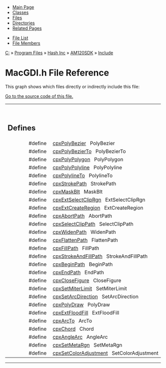 <div class="tabs">

- [Main Page](index.md)
- [Classes](annotated.md)
- <span id="current">[Files](files.md)</span>
- [Directories](dirs.md)
- [Related Pages](pages.md)

</div>

<div class="tabs">

- [File List](files.md)
- [File Members](globals.md)

</div>

<div class="nav">

<a href="dir_C_3A_2F.md" class="el">C:</a> » <a href="dir_C_3A_2FProgram_20Files_2F.md" class="el">Program Files</a> » <a href="dir_C_3A_2FProgram_20Files_2FHash_20Inc_2F.md" class="el">Hash Inc</a> » <a href="dir_C_3A_2FProgram_20Files_2FHash_20Inc_2FAM120SDK_2F.md" class="el">AM120SDK</a> » <a href="dir_C_3A_2FProgram_20Files_2FHash_20Inc_2FAM120SDK_2FInclude_2F.md" class="el">Include</a>

</div>

# MacGDI.h File Reference

This graph shows which files directly or indirectly include this file:

<span class="image placeholder" original-image-src="MacGDI_8h__dep__incl.gif" original-image-title="" border="0" usemap="#C:/Program Files/Hash Inc/AM120SDK/Include/MacGDI.hdep_map"></span>

[Go to the source code of this file.](MacGDI_8h-source.md)

<table data-border="0" data-cellpadding="0" data-cellspacing="0">
<colgroup>
<col style="width: 50%" />
<col style="width: 50%" />
</colgroup>
<tbody>
<tr>
<td></td>
<td></td>
</tr>
<tr>
<td colspan="2"><br />
&#10;<h2 id="defines">Defines</h2></td>
</tr>
<tr>
<td class="memItemLeft" style="text-align: right;" data-nowrap="" data-valign="top">#define </td>
<td class="memItemRight" data-valign="bottom"><a href="MacGDI_8h.md#a81fdc4b96703230bb147a25e798c45d" class="el">cpxPolyBezier</a>   PolyBezier</td>
</tr>
<tr>
<td class="memItemLeft" style="text-align: right;" data-nowrap="" data-valign="top">#define </td>
<td class="memItemRight" data-valign="bottom"><a href="MacGDI_8h.md#4b230a39bca7f2c2d8aabdff002cca8e" class="el">cpxPolyBezierTo</a>   PolyBezierTo</td>
</tr>
<tr>
<td class="memItemLeft" style="text-align: right;" data-nowrap="" data-valign="top">#define </td>
<td class="memItemRight" data-valign="bottom"><a href="MacGDI_8h.md#240bc683642f26f15101101dfaf97d60" class="el">cpxPolyPolygon</a>   PolyPolygon</td>
</tr>
<tr>
<td class="memItemLeft" style="text-align: right;" data-nowrap="" data-valign="top">#define </td>
<td class="memItemRight" data-valign="bottom"><a href="MacGDI_8h.md#dd593d9fce7decefe85470c79b09f420" class="el">cpxPolyPolyline</a>   PolyPolyline</td>
</tr>
<tr>
<td class="memItemLeft" style="text-align: right;" data-nowrap="" data-valign="top">#define </td>
<td class="memItemRight" data-valign="bottom"><a href="MacGDI_8h.md#31b5d8f26f032c989d0b39e9b1ef1e77" class="el">cpxPolylineTo</a>   PolylineTo</td>
</tr>
<tr>
<td class="memItemLeft" style="text-align: right;" data-nowrap="" data-valign="top">#define </td>
<td class="memItemRight" data-valign="bottom"><a href="MacGDI_8h.md#ef22129f6d18c73265f3a687cc8e51db" class="el">cpxStrokePath</a>   StrokePath</td>
</tr>
<tr>
<td class="memItemLeft" style="text-align: right;" data-nowrap="" data-valign="top">#define </td>
<td class="memItemRight" data-valign="bottom"><a href="MacGDI_8h.md#8c900769ba7f5ee9af7d29bb5cf43e72" class="el">cpxMaskBlt</a>   MaskBlt</td>
</tr>
<tr>
<td class="memItemLeft" style="text-align: right;" data-nowrap="" data-valign="top">#define </td>
<td class="memItemRight" data-valign="bottom"><a href="MacGDI_8h.md#c8419bfdee3b935b34add948fc015f5f" class="el">cpxExtSelectClipRgn</a>   ExtSelectClipRgn</td>
</tr>
<tr>
<td class="memItemLeft" style="text-align: right;" data-nowrap="" data-valign="top">#define </td>
<td class="memItemRight" data-valign="bottom"><a href="MacGDI_8h.md#37188c208558dab7934fad646892d376" class="el">cpxExtCreateRegion</a>   ExtCreateRegion</td>
</tr>
<tr>
<td class="memItemLeft" style="text-align: right;" data-nowrap="" data-valign="top">#define </td>
<td class="memItemRight" data-valign="bottom"><a href="MacGDI_8h.md#1757d2a2c9525de2b3882fa3975662cc" class="el">cpxAbortPath</a>   AbortPath</td>
</tr>
<tr>
<td class="memItemLeft" style="text-align: right;" data-nowrap="" data-valign="top">#define </td>
<td class="memItemRight" data-valign="bottom"><a href="MacGDI_8h.md#0c35d35b30e935e6860c44e2c2232652" class="el">cpxSelectClipPath</a>   SelectClipPath</td>
</tr>
<tr>
<td class="memItemLeft" style="text-align: right;" data-nowrap="" data-valign="top">#define </td>
<td class="memItemRight" data-valign="bottom"><a href="MacGDI_8h.md#309e8ee3b0813d1fe01063493751aac9" class="el">cpxWidenPath</a>   WidenPath</td>
</tr>
<tr>
<td class="memItemLeft" style="text-align: right;" data-nowrap="" data-valign="top">#define </td>
<td class="memItemRight" data-valign="bottom"><a href="MacGDI_8h.md#1bbdeb61c0493256cf9608ead70da7cd" class="el">cpxFlattenPath</a>   FlattenPath</td>
</tr>
<tr>
<td class="memItemLeft" style="text-align: right;" data-nowrap="" data-valign="top">#define </td>
<td class="memItemRight" data-valign="bottom"><a href="MacGDI_8h.md#5b90753aec3a8768db40ffa91102c518" class="el">cpxFillPath</a>   FillPath</td>
</tr>
<tr>
<td class="memItemLeft" style="text-align: right;" data-nowrap="" data-valign="top">#define </td>
<td class="memItemRight" data-valign="bottom"><a href="MacGDI_8h.md#8aecc88fcd75ab05f282612768673f96" class="el">cpxStrokeAndFillPath</a>   StrokeAndFillPath</td>
</tr>
<tr>
<td class="memItemLeft" style="text-align: right;" data-nowrap="" data-valign="top">#define </td>
<td class="memItemRight" data-valign="bottom"><a href="MacGDI_8h.md#35e28b4a8aae2cc27ada0d1e35b4d676" class="el">cpxBeginPath</a>   BeginPath</td>
</tr>
<tr>
<td class="memItemLeft" style="text-align: right;" data-nowrap="" data-valign="top">#define </td>
<td class="memItemRight" data-valign="bottom"><a href="MacGDI_8h.md#e7bd5ab2c6dbd6ea8de1afda61850669" class="el">cpxEndPath</a>   EndPath</td>
</tr>
<tr>
<td class="memItemLeft" style="text-align: right;" data-nowrap="" data-valign="top">#define </td>
<td class="memItemRight" data-valign="bottom"><a href="MacGDI_8h.md#456b6e60ac83173396fa508bf4c5323e" class="el">cpxCloseFigure</a>   CloseFigure</td>
</tr>
<tr>
<td class="memItemLeft" style="text-align: right;" data-nowrap="" data-valign="top">#define </td>
<td class="memItemRight" data-valign="bottom"><a href="MacGDI_8h.md#887003f359c4db6832c50d7baf9dc211" class="el">cpxSetMiterLimit</a>   SetMiterLimit</td>
</tr>
<tr>
<td class="memItemLeft" style="text-align: right;" data-nowrap="" data-valign="top">#define </td>
<td class="memItemRight" data-valign="bottom"><a href="MacGDI_8h.md#1a54ab812c90c0b2051a72b776229f5a" class="el">cpxSetArcDirection</a>   SetArcDirection</td>
</tr>
<tr>
<td class="memItemLeft" style="text-align: right;" data-nowrap="" data-valign="top">#define </td>
<td class="memItemRight" data-valign="bottom"><a href="MacGDI_8h.md#8f4763b71d403592737ff978c2430c10" class="el">cpxPolyDraw</a>   PolyDraw</td>
</tr>
<tr>
<td class="memItemLeft" style="text-align: right;" data-nowrap="" data-valign="top">#define </td>
<td class="memItemRight" data-valign="bottom"><a href="MacGDI_8h.md#1fbf12e0329186538a09a7134da760ce" class="el">cpxExtFloodFill</a>   ExtFloodFill</td>
</tr>
<tr>
<td class="memItemLeft" style="text-align: right;" data-nowrap="" data-valign="top">#define </td>
<td class="memItemRight" data-valign="bottom"><a href="MacGDI_8h.md#75f0d38cb8c4c1673d63fd0cb2d570e9" class="el">cpxArcTo</a>   ArcTo</td>
</tr>
<tr>
<td class="memItemLeft" style="text-align: right;" data-nowrap="" data-valign="top">#define </td>
<td class="memItemRight" data-valign="bottom"><a href="MacGDI_8h.md#63261c2180b98b9a2f1b67b9bca4f592" class="el">cpxChord</a>   Chord</td>
</tr>
<tr>
<td class="memItemLeft" style="text-align: right;" data-nowrap="" data-valign="top">#define </td>
<td class="memItemRight" data-valign="bottom"><a href="MacGDI_8h.md#45383a960bf95cf52082d299cf90efde" class="el">cpxAngleArc</a>   AngleArc</td>
</tr>
<tr>
<td class="memItemLeft" style="text-align: right;" data-nowrap="" data-valign="top">#define </td>
<td class="memItemRight" data-valign="bottom"><a href="MacGDI_8h.md#07138b38e6d6d6657192cfd0e33982b6" class="el">cpxSetMetaRgn</a>   SetMetaRgn</td>
</tr>
<tr>
<td class="memItemLeft" style="text-align: right;" data-nowrap="" data-valign="top">#define </td>
<td class="memItemRight" data-valign="bottom"><a href="MacGDI_8h.md#764dfaa8a50ae6f61c8a5dd8a761e17c" class="el">cpxSetColorAdjustment</a>   SetColorAdjustment</td>
</tr>
</tbody>
</table>

------------------------------------------------------------------------

